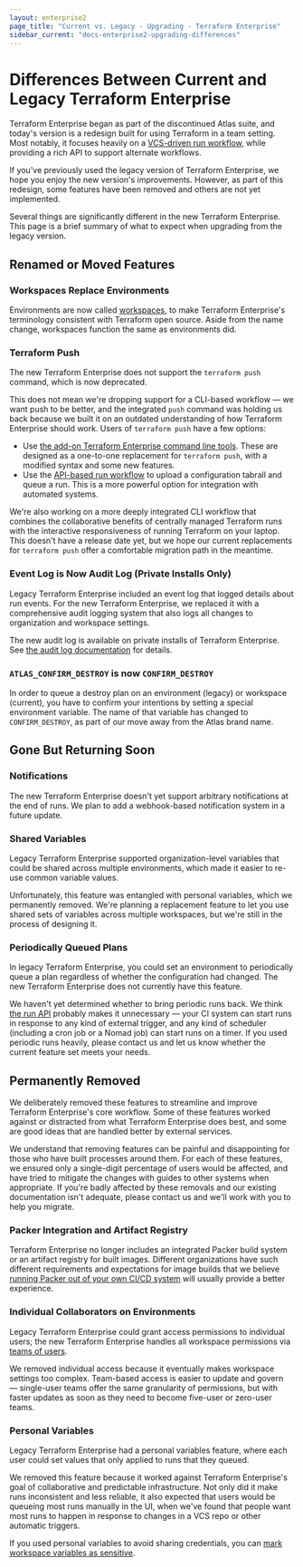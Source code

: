 ```yaml
---
layout: enterprise2
page_title: "Current vs. Legacy - Upgrading - Terraform Enterprise"
sidebar_current: "docs-enterprise2-upgrading-differences"
---
```


# Differences Between Current and Legacy Terraform Enterprise

Terraform Enterprise began as part of the discontinued Atlas suite, and today's version is a redesign built for using Terraform in a team setting. Most notably, it focuses heavily on a [VCS-driven run workflow](../run/ui.html), while providing a rich API to support alternate workflows.

If you've previously used the legacy version of Terraform Enterprise, we hope you enjoy the new version's improvements. However, as part of this redesign, some features have been removed and others are not yet implemented.

Several things are significantly different in the new Terraform Enterprise. This page is a brief summary of what to expect when upgrading from the legacy version.

## Renamed or Moved Features

### Workspaces Replace Environments

Environments are now called [workspaces](../workspaces/index.html), to make Terraform Enterprise's terminology consistent with Terraform open source. Aside from the name change, workspaces function the same as environments did.

### Terraform Push

The new Terraform Enterprise does not support the `terraform push` command, which is now deprecated.

This does not mean we're dropping support for a CLI-based workflow — we want push to be better, and the integrated `push` command was holding us back because we built it on an outdated understanding of how Terraform Enterprise should work. Users of `terraform push` have a few options:

- Use [the add-on Terraform Enterprise command line tools](https://github.com/hashicorp/tfe-cli). These are designed as a one-to-one replacement for `terraform push`, with a modified syntax and some new features.
- Use the [API-based run workflow](../run/api.html) to upload a configuration tabrall and queue a run. This is a more powerful option for integration with automated systems.

We're also working on a more deeply integrated CLI workflow that combines the collaborative benefits of centrally managed Terraform runs with the interactive responsiveness of running Terraform on your laptop. This doesn't have a release date yet, but we hope our current replacements for `terraform push` offer a comfortable migration path in the meantime.

### Event Log is Now Audit Log (Private Installs Only)

[audit]: ../private/logging.html#audit-logs

Legacy Terraform Enterprise included an event log that logged details about run events. For the new Terraform Enterprise, we replaced it with a comprehensive audit logging system that also logs all changes to organization and workspace settings.

The new audit log is available on private installs of Terraform Enterprise. See [the audit log documentation][audit] for details.

### `ATLAS_CONFIRM_DESTROY` is now `CONFIRM_DESTROY`

In order to queue a destroy plan on an environment (legacy) or workspace (current), you have to confirm your intentions by setting a special environment variable. The name of that variable has changed to `CONFIRM_DESTROY`, as part of our move away from the Atlas brand name.

## Gone But Returning Soon


### Notifications

The new Terraform Enterprise doesn't yet support arbitrary notifications at the end of runs. We plan to add a webhook-based notification system in a future update.

### Shared Variables

Legacy Terraform Enterprise supported organization-level variables that could be shared across multiple environments, which made it easier to re-use common variable values.

Unfortunately, this feature was entangled with personal variables, which we permanently removed. We're planning a replacement feature to let you use shared sets of variables across multiple workspaces, but we're still in the process of designing it.

### Periodically Queued Plans

In legacy Terraform Enterprise, you could set an environment to periodically queue a plan regardless of whether the configuration had changed. The new Terraform Enterprise does not currently have this feature.

We haven't yet determined whether to bring periodic runs back. We think [the run API](../api/run.html) probably makes it unnecessary — your CI system can start runs in response to any kind of external trigger, and any kind of scheduler (including a cron job or a Nomad job) can start runs on a timer. If you used periodic runs heavily, please contact us and let us know whether the current feature set meets your needs.

## Permanently Removed

We deliberately removed these features to streamline and improve Terraform Enterprise's core workflow. Some of these features worked against or distracted from what Terraform Enterprise does best, and some are good ideas that are handled better by external services.

We understand that removing features can be painful and disappointing for those who have built processes around them. For each of these features, we ensured only a single-digit percentage of users would be affected, and have tried to mitigate the changes with guides to other systems when appropriate. If you're badly affected by these removals and our existing documentation isn't adequate, please contact us and we'll work with you to help you migrate.

### Packer Integration and Artifact Registry

Terraform Enterprise no longer includes an integrated Packer build system or an artifact registry for built images. Different organizations have such different requirements and expectations for image builds that we believe [running Packer out of your own CI/CD system](https://www.packer.io/guides/packer-on-cicd/index.html) will usually provide a better experience.

### Individual Collaborators on Environments

Legacy Terraform Enterprise could grant access permissions to individual users; the new Terraform Enterprise handles all workspace permissions via [teams of users](../users-teams-organizations/teams.html).

We removed individual access because it eventually makes workspace settings too complex. Team-based access is easier to update and govern — single-user teams offer the same granularity of permissions, but with faster updates as soon as they need to become five-user or zero-user teams.

### Personal Variables

Legacy Terraform Enterprise had a personal variables feature, where each user could set values that only applied to runs that they queued.

We removed this feature because it worked against Terraform Enterprise's goal of collaborative and predictable infrastructure. Not only did it make runs inconsistent and less reliable, it also expected that users would be queueing most runs manually in the UI, when we've found that people want most runs to happen in response to changes in a VCS repo or other automatic triggers.

If you used personal variables to avoid sharing credentials, you can [mark workspace variables as sensitive](../workspaces/variables.html#sensitive-values).

